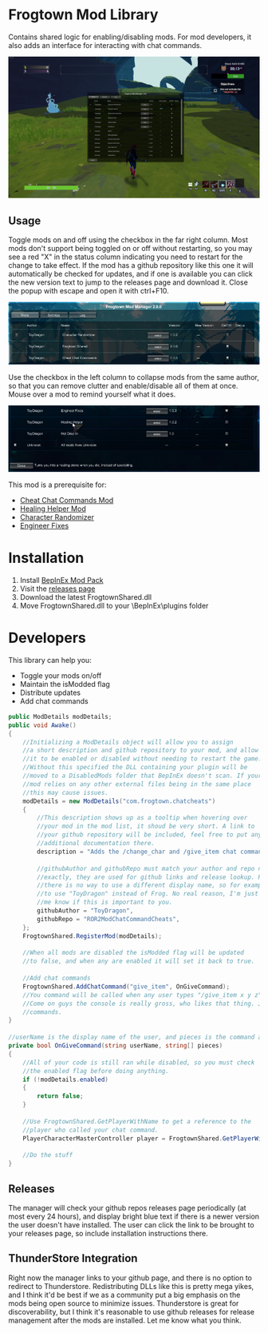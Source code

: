 # Frogtown Mod Library
Contains shared logic for enabling/disabling mods. For mod developers, it also adds an interface for interacting with chat commands.

![In game popup](https://github.com/ToyDragon/ROR2ModShared/blob/master/Images/ingame.png?raw=true)

## Usage
Toggle mods on and off using the checkbox in the far right column. Most mods don't support being toggled on or off without restarting, so you may see a red "X" in the status column indicating you need to restart for the change to take effect. If the mod has a github repository like this one it will automatically be checked for updates, and if one is available you can click the new version text to jump to the releases page and download it. Close the popup with escape and open it with ctrl+F10.

![Close up](https://github.com/ToyDragon/ROR2ModShared/blob/master/Images/closeup.png?raw=true)

 Use the checkbox in the left column to collapse mods from the same author, so that you can remove clutter and enable/disable all of them at once. Mouse over a mod to remind yourself what it does.

![description](https://github.com/ToyDragon/ROR2ModShared/blob/master/Images/tooltip.png?raw=true)

This mod is a prerequisite for:
- [Cheat Chat Commands Mod](https://github.com/ToyDragon/ROR2ModChatCommandCheats)
- [Healing Helper Mod](https://github.com/ToyDragon/ROR2ModHealingHelper)
- [Character Randomizer](https://github.com/ToyDragon/ROR2ModCharacterRandomizer)
- [Engineer Fixes](https://github.com/ToyDragon/ROR2ModEngineerLunarCoinFix)

# Installation
1. Install [BepInEx Mod Pack](https://thunderstore.io/package/bbepis/BepInExPack/)
2. Visit the [releases page](https://github.com/ToyDragon/ROR2ModShared/releases)
3. Download the latest FrogtownShared.dll
4. Move FrogtownShared.dll to your \BepInEx\plugins folder

# Developers
This library can help you:
- Toggle your mods on/off
- Maintain the isModded flag
- Distribute updates
- Add chat commands

```C#
public ModDetails modDetails;
public void Awake()
{
    //Initializing a ModDetails object will allow you to assign
    //a short description and github repository to your mod, and allow
    //it to be enabled or disabled without needing to restart the game.
    //Without this specified the DLL containing your plugin will be 
    //moved to a DisabledMods folder that BepInEx doesn't scan. If your
    //mod relies on any other external files being in the same place
    //this may cause issues.
    modDetails = new ModDetails("com.frogtown.chatcheats")
    {
        //This description shows up as a tooltip when hovering over
        //your mod in the mod list, it shoud be very short. A link to
        //your github repository will be included, feel free to put any
        //additional documentation there.
        description = "Adds the /change_char and /give_item chat commands.",
        
        //githubAuthor and githubRepo must match your author and repo names
        //exactly, they are used for github links and release lookup. Right now
        //there is no way to use a different display name, so for example I have
        //to use "ToyDragon" instead of Frog. No real reason, I'm just lazy. Let
        //me know if this is important to you.
        githubAuthor = "ToyDragon",
        githubRepo = "ROR2ModChatCommandCheats",
    };
    FrogtownShared.RegisterMod(modDetails);
    
    //When all mods are disabled the isModded flag will be updated
    //to false, and when any are enabled it will set it back to true.
    
    //Add chat commands
    FrogtownShared.AddChatCommand("give_item", OnGiveCommand);
    //You command will be called when any user types "/give_item x y z" in the chat.
    //Come on guys the console is really gross, who likes that thing. Just use chat
    //commands.    
}

//userName is the display name of the user, and pieces is the command and list of parameters.
private bool OnGiveCommand(string userName, string[] pieces)
{
    //All of your code is still ran while disabled, so you must check
    //the enabled flag before doing anything.
    if (!modDetails.enabled)
    {
        return false;
    }
    
    //Use FrogtownShared.GetPlayerWithName to get a reference to the
    //player who called your chat command.
    PlayerCharacterMasterController player = FrogtownShared.GetPlayerWithName(userName);
    
    //Do the stuff
}
```

## Releases
The manager will check your github repos releases page periodically (at most every 24 hours), and display bright blue text if there is a newer version the user doesn't have installed. The user can click the link to be brought to your releases page, so include installation instructions there.

## ThunderStore Integration
Right now the manager links to your github page, and there is no option to redirect to Thunderstore. Redistributing DLLs like this is pretty mega yikes, and I think it'd be best if we as a community put a big emphasis on the mods being open source to minimize issues. Thunderstore is great for discoverability, but I think it's reasonable to use github releases for release management after the mods are installed. Let me know what you think.

